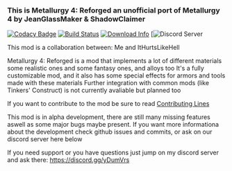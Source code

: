 ### This is Metallurgy 4: Reforged an unofficial port of Metallurgy 4 by JeanGlassMaker & ShadowClaimer

[![Codacy Badge](https://api.codacy.com/project/badge/Grade/c4c6bd3c00ec4aff9113951ae80ab245)](https://app.codacy.com/app/Davoleo/Metallurgy-4-Reforged?utm_source=github.com&utm_medium=referral&utm_content=Davoleo/Metallurgy-4-Reforged&utm_campaign=Badge_Grade_Dashboard)
[![Build Status](https://travis-ci.org/Davoleo/Metallurgy-4-Reforged.svg?branch=1.12.2)](https://travis-ci.org/Davoleo/Metallurgy-4-Reforged)
[![Download Info](http://cf.way2muchnoise.eu/full_300890_downloads.svg)](https://minecraft.curseforge.com/projects/metallurgy-4-reforged)
[![Discord Server](https://img.shields.io/discord/473145328439132160.svg?colorB=%237289da&label=discord)

This mod is a collaboration between: Me and ItHurtsLikeHell

Metallurgy 4: Reforged is a mod that implements a lot of different materials some realistic ones and some fantasy ones, and alloys too
It's a fully customizable mod, and it also has some special effects for armors and tools made with these materials
Further integration with common mods (like Tinkers' Construct) is not currently avaliable but planned too

If you want to contribute to the mod be sure to read [Contributing Lines](https://github.com/Davoleo/Metallurgy-4-Reforged/blob/1.12.2/CONTRIBUTING.md)

This mod is in alpha development, there are still many missing features aswell as some major bugs maybe present.
If you want more informationa about the development check github issues and commits, or ask on our discord server here below

If you need support or you have questions just jump on my discord server and ask there: https://discord.gg/yDumVrs 

